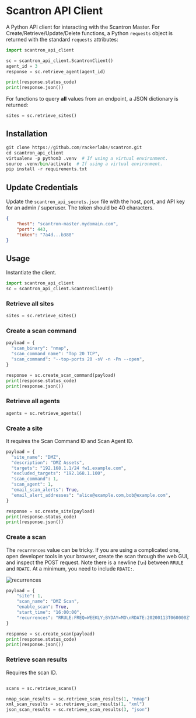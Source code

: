# Scantron API Client

A Python API client for interacting with the Scantron Master.  For Create/Retrieve/Update/Delete functions, a Python
`requests` object is returned with the standard `requests` attributes:

```python
import scantron_api_client

sc = scantron_api_client.ScantronClient()
agent_id = 3
response = sc.retrieve_agent(agent_id)

print(response.status_code)
print(response.json())
```

For functions to query **all** values from an endpoint, a JSON dictionary is returned:

```python
sites = sc.retrieve_sites()
```

## Installation

```python
git clone https://github.com/rackerlabs/scantron.git
cd scantron_api_client
virtualenv -p python3 .venv  # If using a virtual environment.
source .venv/bin/activate  # If using a virtual environment.
pip install -r requirements.txt
```

## Update Credentials

Update the `scantron_api_secrets.json` file with the host, port, and API key for an admin / superuser.  The token should
be 40 characters.

```json
{
    "host": "scantron-master.mydomain.com",
    "port": 443,
    "token": "7a4d...b388"
}
```

## Usage

Instantiate the client.

```python
import scantron_api_client
sc = scantron_api_client.ScantronClient()
```

### Retrieve all sites

```python
sites = sc.retrieve_sites()
```

### Create a scan command

```python
payload = {
  "scan_binary": "nmap",
  "scan_command_name": "Top 20 TCP",
  "scan_command": "--top-ports 20 -sV -n -Pn --open",
}

response = sc.create_scan_command(payload)
print(response.status_code)
print(response.json())
```

### Retrieve all agents

```python
agents = sc.retrieve_agents()
```

### Create a site

It requires the Scan Command ID and Scan Agent ID.

```python
payload = {
  "site_name": "DMZ",
  "description": "DMZ Assets",
  "targets": "192.168.1.1/24 fw1.example.com",
  "excluded_targets": "192.168.1.100",
  "scan_command": 1,
  "scan_agent": 1,
  "email_scan_alerts": True,
  "email_alert_addresses": "alice@example.com,bob@example.com",
}

response = sc.create_site(payload)
print(response.status_code)
print(response.json())
```

### Create a scan

The `recurrences` value can be tricky.  If you are using a complicated one, open developer tools in your browser, create
the scan through the web GUI, and inspect the POST request.  Note there is a newline (`\n`) between `RRULE` and `RDATE`.
At a minimum, you need to include `RDATE:`.

![recurrences](recurrences.png)

```python
payload = {
    "site": 1,
    "scan_name": "DMZ Scan",
    "enable_scan": True,
    "start_time": "16:00:00",
    "recurrences": "RRULE:FREQ=WEEKLY;BYDAY=MO\nRDATE:20200113T060000Z",
}

response = sc.create_scan(payload)
print(response.status_code)
print(response.json())
```

### Retrieve scan results

Requires the scan ID.

```python

scans = sc.retrieve_scans()

nmap_scan_results = sc.retrieve_scan_results(1, "nmap")
xml_scan_results = sc.retrieve_scan_results(1, "xml")
json_scan_results = sc.retrieve_scan_results(3, "json")
```
